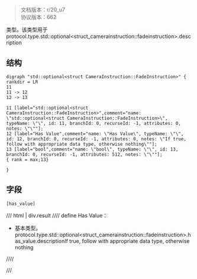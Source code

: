 # <!-- md:samp std::optional&lt;struct CameraInstruction::FadeInstruction&gt; -->

> 文档版本：r/20_u7<br/>协议版本：662

<!-- md:samp std::optional&lt;struct CameraInstruction::FadeInstruction&gt; -->类型。该类型用于protocol.type.std::optional&lt;struct_camerainstruction::fadeinstruction&gt;.description

## 结构

```viz
digraph "std::optional<struct CameraInstruction::FadeInstruction>" {
rankdir = LR
11
11 -> 12
12 -> 13

11 [label="std::optional<struct CameraInstruction::FadeInstruction>",comment="name: \"std::optional<struct CameraInstruction::FadeInstruction>\", typeName: \"\", id: 11, branchId: 0, recurseId: -1, attributes: 0, notes: \"\""];
12 [label="Has Value",comment="name: \"Has Value\", typeName: \"\", id: 12, branchId: 0, recurseId: -1, attributes: 0, notes: \"If true, follow with appropriate data type, otherwise nothing\""];
13 [label="bool",comment="name: \"bool\", typeName: \"\", id: 13, branchId: 0, recurseId: -1, attributes: 512, notes: \"\""];
{ rank = max;13}

}

```

## 字段

```title='std::optional&lt;struct CameraInstruction::FadeInstruction&gt;'
[has_value]
```

/// html | div.result
//// define
Has Value：<!-- md:samp bool -->

- 基本类型。protocol.type.std::optional&lt;struct_camerainstruction::fadeinstruction&gt;.has_value.descriptionIf true, follow with appropriate data type, otherwise nothing


////

///

